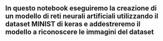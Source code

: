## In questo notebook eseguiremo la creazione di un modello di reti neurali artificiali utilizzando il dataset MINIST di keras e addestreremo il modello a riconoscere le immagini del dataset 
